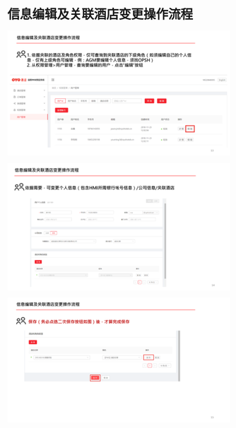 # 信息编辑及关联酒店变更操作流程

![](../../../.gitbook/assets/image%20%2874%29.png)

![](../../../.gitbook/assets/image%20%2837%29.png)

![](../../../.gitbook/assets/image%20%28155%29.png)

